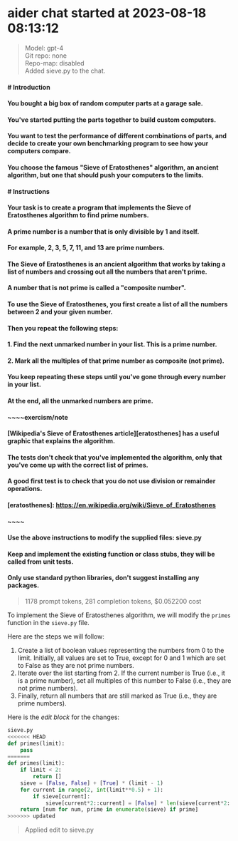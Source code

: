 
# aider chat started at 2023-08-18 08:13:12

> Model: gpt-4  
> Git repo: none  
> Repo-map: disabled  
> Added sieve.py to the chat.  

#### # Introduction  
####   
#### You bought a big box of random computer parts at a garage sale.  
#### You've started putting the parts together to build custom computers.  
####   
#### You want to test the performance of different combinations of parts, and decide to create your own benchmarking program to see how your computers compare.  
#### You choose the famous "Sieve of Eratosthenes" algorithm, an ancient algorithm, but one that should push your computers to the limits.  
#### # Instructions  
####   
#### Your task is to create a program that implements the Sieve of Eratosthenes algorithm to find prime numbers.  
####   
#### A prime number is a number that is only divisible by 1 and itself.  
#### For example, 2, 3, 5, 7, 11, and 13 are prime numbers.  
####   
#### The Sieve of Eratosthenes is an ancient algorithm that works by taking a list of numbers and crossing out all the numbers that aren't prime.  
####   
#### A number that is **not** prime is called a "composite number".  
####   
#### To use the Sieve of Eratosthenes, you first create a list of all the numbers between 2 and your given number.  
#### Then you repeat the following steps:  
####   
#### 1. Find the next unmarked number in your list. This is a prime number.  
#### 2. Mark all the multiples of that prime number as composite (not prime).  
####   
#### You keep repeating these steps until you've gone through every number in your list.  
#### At the end, all the unmarked numbers are prime.  
####   
#### ~~~~exercism/note  
#### [Wikipedia's Sieve of Eratosthenes article][eratosthenes] has a useful graphic that explains the algorithm.  
####   
#### The tests don't check that you've implemented the algorithm, only that you've come up with the correct list of primes.  
#### A good first test is to check that you do not use division or remainder operations.  
####   
#### [eratosthenes]: https://en.wikipedia.org/wiki/Sieve_of_Eratosthenes  
#### ~~~~  
####   
#### ####  
####   
#### Use the above instructions to modify the supplied files: sieve.py  
#### Keep and implement the existing function or class stubs, they will be called from unit tests.  
#### Only use standard python libraries, don't suggest installing any packages.  
> 1178 prompt tokens, 281 completion tokens, $0.052200 cost  

To implement the Sieve of Eratosthenes algorithm, we will modify the `primes` function in the `sieve.py` file. 

Here are the steps we will follow:

1. Create a list of boolean values representing the numbers from 0 to the limit. Initially, all values are set to True, except for 0 and 1 which are set to False as they are not prime numbers.
2. Iterate over the list starting from 2. If the current number is True (i.e., it is a prime number), set all multiples of this number to False (i.e., they are not prime numbers).
3. Finally, return all numbers that are still marked as True (i.e., they are prime numbers).

Here is the *edit block* for the changes:

```python
sieve.py
<<<<<<< HEAD
def primes(limit):
    pass
=======
def primes(limit):
    if limit < 2:
        return []
    sieve = [False, False] + [True] * (limit - 1)
    for current in range(2, int(limit**0.5) + 1):
        if sieve[current]:
            sieve[current*2::current] = [False] * len(sieve[current*2::current])
    return [num for num, prime in enumerate(sieve) if prime]
>>>>>>> updated
```

> Applied edit to sieve.py  
